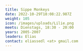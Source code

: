 ```yaml
---
title: Sippe Monkeys
date: 2022-10-29T18:08:22.987Z
weight: 105
icon: /images/uploads/Lilie.png
meets: Dienstags, 18:30 - 20:00
years: 2005-2007
leaders: Elias
contact: eliassedl <at> gmail.com
---
```

